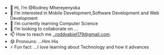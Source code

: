 - 👋 Hi, I’m @Rodney Mhereyenyoka
- 👀 I’m interested in Mobile Development,Software Development and Web Development
- 🌱 I’m currently learning Computer Science 
- 💞️ I’m looking to collaborate on ...
- 📫 How to reach me ..roddyabiel179@gmail.com.
- 😄 Pronouns: ...Him His
- ⚡ Fun fact: ...I love learning about Technology and how it advances

<!---
RodneyAbiel/RodneyAbiel is a ✨ special ✨ repository because its `README.md` (this file) appears on your GitHub profile.
You can click the Preview link to take a look at your changes.
--->
